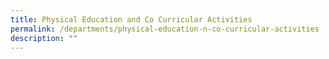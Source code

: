 ```yaml
---
title: Physical Education and Co Curricular Activities
permalink: /departments/physical-education-n-co-curricular-activities
description: ""
---
```


